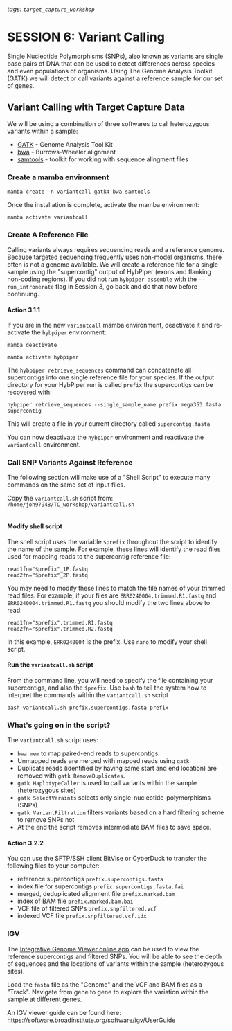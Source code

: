 ###### tags: `target_capture_workshop`

# SESSION 6: Variant Calling


Single Nucleotide Polymorphisms (SNPs), also known as variants are single base pairs of DNA that can be used to detect differences across species and even populations of organisms. Using The Genome Analysis Toolkit (GATK) we will detect or call variants against a reference sample for our set of genes. 


## Variant Calling with Target Capture Data

We will be using a combination of three softwares to call heterozygous variants within a sample: 

* [GATK](https://gatk.broadinstitute.org/hc/en-us) - Genome Analysis Tool Kit
* [bwa](http://bio-bwa.sourceforge.net/bwa.shtml) - Burrows-Wheeler alignment 
* [samtools](http://www.htslib.org/) - toolkit for working with sequence alingment files

### Create a mamba environment

```
mamba create -n variantcall gatk4 bwa samtools
```

Once the installation is complete, activate the mamba environment:

```
mamba activate variantcall
```

### Create A Reference File

Calling variants always requires sequencing reads and a reference genome. Because targeted sequencing frequently uses non-model organisms, there often is not a genome available. We will create a reference file for a single sample using the "supercontig" output of HybPiper (exons and flanking non-coding regions). If you did not run `hybpiper assemble` with the `--run_intronerate` flag in Session 3, go back and do that now before continuing.

#### Action 3.1.1

If you are in the new `variantcall` mamba environment, deactivate it and re-activate the `hybpiper` environment:

```
mamba deactivate
```

```
mamba activate hybpiper
```

The `hybpiper retrieve_sequences` command can concatenate all supercontigs into one single reference file for your species. If the output directory for your HybPiper run is called `prefix` the supercontigs can be recovered with:

```
hybpiper retrieve_sequences --single_sample_name prefix mega353.fasta supercontig
```

This will create a file in your current directory called `supercontig.fasta`

You can now deactivate the `hybpiper` environment and reactivate the `variantcall` environment.


### Call SNP Variants Against Reference

The following section will make use of a "Shell Script" to execute many commands on the same set of input files.

Copy the `variantcall.sh` script from: `/home/joh97948/TC_workshop/variantcall.sh`

```

```

#### Modify shell script

The shell script uses the variable `$prefix` throughout the script to identify the name of the sample. For example, these lines will identify the read files used for mapping reads to the supercontig reference file:

```
read1fn="$prefix"_1P.fastq
read2fn="$prefix"_2P.fastq
```

You may need to modify these lines to match the file names of your trimmed read files. For example, if your files are `ERR0240004.trimmed.R1.fastq` and `ERR0240004.trimmed.R1.fastq` you should modify the two lines above to read:

```
read1fn="$prefix".trimmed.R1.fastq
read2fn="$prefix".trimmed.R2.fastq
```

In this example, `ERR0240004` is the prefix. Use `nano` to modify your shell script. 

#### Run the `variantcall.sh` script

From the command line, you will need to specify the file containing your supercontigs, and also the `$prefix`. Use `bash` to tell the system how to interpret the commands within the `variantcall.sh` script

```
bash variantcall.sh prefix.supercontigs.fasta prefix
```

### What's going on in the script?

The `variantcall.sh` script uses:

- ```bwa mem``` to map paired-end reads to supercontigs.
- Unmapped reads are merged with mapped reads using `gatk` 
- Duplicate reads (identified by having same start and end location) are removed with `gatk RemoveDuplicates`. 
- `gatk HaplotypeCaller` is used to call variants within the sample (heterozygous sites)
- `gatk SelectVaraints` selects only single-nucleotide-polymorphisms (SNPs)
- `gatk VariantFiltration` filters variants based on a hard filtering scheme to remove SNPs not 
- At the end the script removes intermediate BAM files to save space.


#### Action 3.2.2
 
You can use the SFTP/SSH client BitVise or CyberDuck to transfer the following files to your computer: 

- reference supercontigs `prefix.supercontigs.fasta`
- index file for supercontigs `prefix.supercontigs.fasta.fai`
- merged, deduplicated alignment file `prefix.marked.bam`
- index of BAM file `prefix.marked.bam.bai`
- VCF file of filtered SNPs `prefix.snpfiltered.vcf`
- indexed VCF file `prefix.snpfiltered.vcf.idx`


### IGV

The [Integrative Genome Viewer online app](https://igv.org/app/) can be used to view the reference supercontigs and filtered SNPs. You will be able to see the depth of sequences and the locations of variants within the sample (heterozygous sites).

Load the `fasta` file as the "Genome" and the VCF and BAM files as a "Track". Navigate from gene to gene to explore the variation within the sample at different genes.

An IGV viewer guide can be found here: https://software.broadinstitute.org/software/igv/UserGuide
